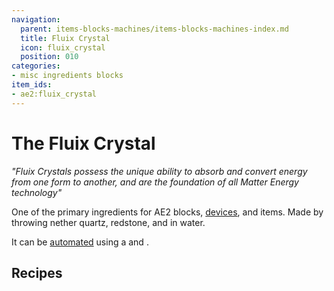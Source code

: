 ```yaml
---
navigation:
  parent: items-blocks-machines/items-blocks-machines-index.md
  title: Fluix Crystal
  icon: fluix_crystal
  position: 010
categories:
- misc ingredients blocks
item_ids:
- ae2:fluix_crystal
---
```


# The Fluix Crystal

<ItemImage id="fluix_crystal" scale="4" />

*"Fluix Crystals possess the unique ability to absorb and convert energy from one form to another, and are the foundation of
all Matter Energy technology"*

One of the primary ingredients for AE2 blocks, [devices](../ae2-mechanics/devices.md), and items. Made by throwing nether quartz, redstone, and
<ItemLink id="charged_nether_quartz_crystal" /> in water.

It can be [automated](../example-setups/throw-in-water-automation.md) using a <ItemLink id="formation_plane" /> and <ItemLink id="annihilation_plane" />.

## Recipes

<Row>
  <Recipe id="transform/fluix_crystals" />

  <Recipe id="transform/fluix_crystal" />

  <Recipe id="misc/deconstruction_fluix_block" />
</Row>
